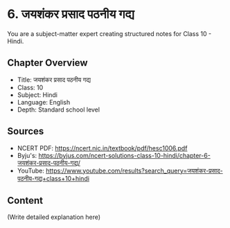 # 6. जयशंकर प्रसाद पठनीय गद्य

You are a subject-matter expert creating structured notes for Class 10 - Hindi.

## Chapter Overview
- Title: जयशंकर प्रसाद पठनीय गद्य
- Class: 10
- Subject: Hindi
- Language: English
- Depth: Standard school level

## Sources
- NCERT PDF: https://ncert.nic.in/textbook/pdf/hesc1006.pdf
- Byju's: https://byjus.com/ncert-solutions-class-10-hindi/chapter-6-जयशंकर-प्रसाद-पठनीय-गद्य/
- YouTube: https://www.youtube.com/results?search_query=जयशंकर-प्रसाद-पठनीय-गद्य+class+10+hindi

## Content
(Write detailed explanation here)
